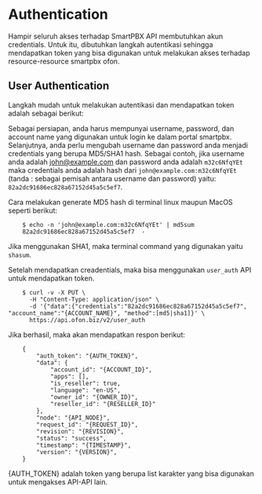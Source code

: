 # Authentication

Hampir seluruh akses terhadap SmartPBX API membutuhkan akun credentials. Untuk itu, dibutuhkan langkah autentikasi sehingga mendapatkan token yang bisa digunakan untuk melakukan akses terhadap resource-resource smartpbx ofon.

## User Authentication

Langkah mudah untuk melakukan autentikasi dan mendapatkan token adalah sebagai berikut:

Sebagai persiapan, anda harus mempunyai username, password, dan account name yang digunakan untuk login ke dalam portal smartpbx. Selanjutnya, anda perlu mengubah username dan password anda menjadi credentials yang berupa MD5/SHA1 hash. Sebagai contoh, jika username anda adalah john@example.com dan password anda adalah `m32c6NfqYEt` maka credentials anda adalah hash dari `john@example.com:m32c6NfqYEt` (tanda : sebagai pemisah antara username dan password) yaitu: `82a2dc91686ec828a67152d45a5c5ef7`.

Cara melakukan generate MD5 hash di terminal linux maupun MacOS seperti berikut:

```
    $ echo -n 'john@example.com:m32c6NfqYEt' | md5sum
    82a2dc91686ec828a67152d45a5c5ef7  -
```

Jika menggunakan SHA1, maka terminal command yang digunakan yaitu `shasum`.

Setelah mendapatkan creadentials, maka bisa menggunakan `user_auth` API untuk mendapatkan token.

```
    $ curl -v -X PUT \
      -H "Content-Type: application/json" \
      -d '{"data":{"credentials":"82a2dc91686ec828a67152d45a5c5ef7", "account_name":"{ACCOUNT_NAME}", "method":[md5|sha1]}' \
      https://api.ofon.biz/v2/user_auth
```

Jika berhasil, maka akan mendapatkan respon berikut:

```
    {
        "auth_token": "{AUTH_TOKEN}",
        "data": {
            "account_id": "{ACCOUNT_ID}",
            "apps": [],
            "is_reseller": true,
            "language": "en-US",
            "owner_id": "{OWNER_ID}",
            "reseller_id": "{RESELLER_ID}"
        },
        "node": "{API_NODE}",
        "request_id": "{REQUEST_ID}",
        "revision": "{REVISION}",
        "status": "success",
        "timestamp": "{TIMESTAMP}",
        "version": "{VERSION}",
    }
```

{AUTH_TOKEN} adalah token yang berupa list karakter yang bisa digunakan untuk mengakses API-API lain.
